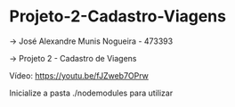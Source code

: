 # Projeto-2-Cadastro-Viagens

-> José Alexandre Munis Nogueira - 473393

-> Projeto 2 - Cadastro de Viagens

Vídeo: https://youtu.be/fJZweb7OPrw

Inicialize a pasta ./nodemodules para utilizar
